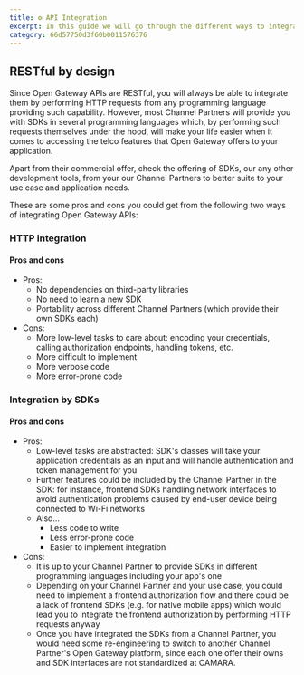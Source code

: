 ```yaml
---
title: ⚙️ API Integration
excerpt: In this guide we will go through the different ways to integrate with Open Gateway APIs so you can find the best fit for your use case and the offering from our Channel Partners.
category: 66d57750d3f60b0011576376
---
```


## RESTful by design 

Since Open Gateway APIs are RESTful, you will always be able to integrate them by performing HTTP requests from any programming language providing such capability. However, most Channel Partners will provide you with SDKs in several programming languages which, by performing such requests themselves under the hood, will make your life easier when it comes to accessing the telco features that Open Gateway offers to your application.

Apart from their commercial offer, check the offering of SDKs, our any other development tools, from your our Channel Partners to better suite to your use case and application needs.

These are some pros and cons you could get from the following two ways of integrating Open Gateway APIs:

### HTTP integration

#### Pros and cons
- Pros:
	- No dependencies on third-party libraries
	- No need to learn a new SDK
	- Portability across different Channel Partners (which provide their own SDKs each)
- Cons:
	- More low-level tasks to care about: encoding your credentials, calling authorization endpoints, handling tokens, etc.
	- More difficult to implement
	- More verbose code
	- More error-prone code

### Integration by SDKs

#### Pros and cons
- Pros:
	- Low-level tasks are abstracted: SDK's classes will take your application credentials as an input and will handle authentication and token management for you
	- Further features could be included by the Channel Partner in the SDK: for instance, frontend SDKs handling network interfaces to avoid authentication problems caused by end-user device being connected to Wi-Fi networks
	- Also...
		- Less code to write
		- Less error-prone code
		- Easier to implement integration
- Cons:
	- It is up to your Channel Partner to provide SDKs in different programming languages including your app's one
	- Depending on your Channel Partner and your use case, you could need to implement a frontend authorization flow and there could be a lack of frontend SDKs (e.g. for native mobile apps) which would lead you to integrate the frontend authorization by performing HTTP requests anyway
	- Once you have integrated the SDKs from a Channel Partner, you would need some re-engineering to switch to another Channel Partner's Open Gateway platform, since each one offer their owns and SDK interfaces are not standardized at CAMARA.
